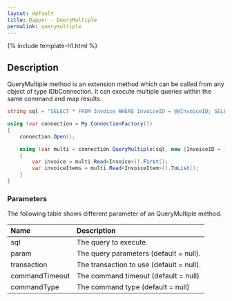```yaml
---
layout: default
title: Dapper - QueryMultiple 
permalink: querymultiple
---
```


{% include template-h1.html %}

## Description
QueryMultiple method is an extension method which can be called from any object of type IDbConnection. It can execute multiple queries within the same command and map results.

```csharp
string sql = "SELECT * FROM Invoice WHERE InvoiceID = @@InvoiceID; SELECT * FROM InvoiceItem WHERE InvoiceID = @@InvoiceID;";

using (var connection = My.ConnectionFactory())
{
    connection.Open();

    using (var multi = connection.QueryMultiple(sql, new {InvoiceID = 1}))
    {
        var invoice = multi.Read<Invoice>().First();
        var invoiceItems = multi.Read<InvoiceItem>().ToList();
    }
}
```
### Parameters
The following table shows different parameter of an QueryMultiple method.

| Name | Description |
| :--- | :---------- |
| sql            | The query to execute. |
| param          | The query parameters (default = null). |
| transaction    | The transaction to use (default = null). |
| commandTimeout | The command timeout (default = null) |
| commandType    | The command type (default = null) |
